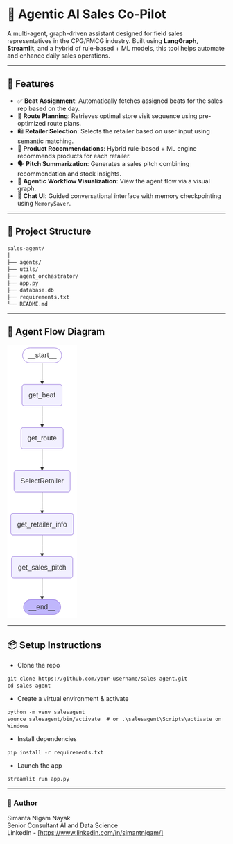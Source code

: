 # 🧠 Agentic AI Sales Co-Pilot

A multi-agent, graph-driven assistant designed for field sales representatives in the CPG/FMCG industry. Built using **LangGraph**, **Streamlit**, and a hybrid of rule-based + ML models, this tool helps automate and enhance daily sales operations.

---

## 🚀 Features

- ✅ **Beat Assignment**: Automatically fetches assigned beats for the sales rep based on the day.
- 📍 **Route Planning**: Retrieves optimal store visit sequence using pre-optimized route plans.
- 🛍️ **Retailer Selection**: Selects the retailer based on user input using semantic matching.
- 🧠 **Product Recommendations**: Hybrid rule-based + ML engine recommends products for each retailer.
- 🗣️ **Pitch Summarization**: Generates a sales pitch combining recommendation and stock insights.
- 🧭 **Agentic Workflow Visualization**: View the agent flow via a visual graph.
- 💬 **Chat UI**: Guided conversational interface with memory checkpointing using `MemorySaver`.

---

## 🧩 Project Structure

```
sales-agent/
│
├── agents/
├── utils/                    
├── agent_orchastrator/
├── app.py
├── database.db
├── requirements.txt
└── README.md

```

---

## 🧱 Agent Flow Diagram

![Architecture](sales_agent_graph.png)

---

## 📦 Setup Instructions
* Clone the repo
```
git clone https://github.com/your-username/sales-agent.git
cd sales-agent
```

* Create a virtual environment & activate

```
python -m venv salesagent
source salesagent/bin/activate  # or .\salesagent\Scripts\activate on Windows
```
* Install dependencies

```
pip install -r requirements.txt
```
* Launch the app

```
streamlit run app.py
```

---

### 👤 Author
Simanta Nigam Nayak</br>
Senior Consultant AI and Data Science</br>
LinkedIn - [https://www.linkedin.com/in/simantnigam/]
